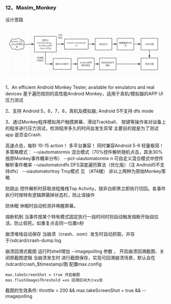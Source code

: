 ### 12、Maxim_Monkey

设计思路

![](image/12.0.PNG)

1、An efficient Android Monkey Tester, available for emulators and real devices 基于遍历规则的高性能Android Monkey，适用于真机/模拟器的APP UI压力测试

2、支持 Android 5，6，7，8，真机及模拟器; Android 5不支持 dfs mode

3、通过Monkey程序模拟用户触摸屏幕、滑动Trackball、 按键等操作来对设备上的程序进行压力测试，检测程序多久的时间会发生异常
主要目的就是为了测试app 是否会Crash.

高速点击，每秒 10-15 action！
多平台兼容！ 同时兼容Android 5-9
轻量极简！
多策略模式：
--uiautomatormix 混合模式（70%控件解析随机点击，其余30%按原Monkey事件概率分布） 
--pct-uiautomatormix n 可自定义混合模式中控件解析事件概率
--uiautomatordfs DFS深度遍历算法（优化版）（注 Android5不支持dfs） 
--uiautomatortroy Troy模式 见 （#74楼）
非以上两种为原始Monkey策略

防跳出
控件解析时获取进程推栈Top Activity，按非白即黑立即执行切回。各事件执行时按特有逻辑屏蔽掉状态栏，防止误操作

 防休眠
休眠时自动检测并唤醒屏幕。

熔断机制
当事件按某个特有模式固定执行一段时间时则自动触发熔断开始自拉活，防止假死。如重复点击同一位置n秒

崩溃堆栈自动保存
当崩溃（crash、oom）发生时自动抓取，并存于/sdcard/crash-dump.log

崩溃回溯式截图
运行时shell增加 --imagepolling 参数 ， 开启崩溃回溯截图、关闭原截图逻辑 
当崩溃发生时 进行截图保存，实现可回溯崩溃场景，默认会在 /sdcard/crash_$timestamp/图
配置max.config

```
max.takeScreenShot = true 开启截图
max.flushImagesThreshold =xx 回溯区间大小xx张
```


截图的生效条件: throttle > 200 && max.takeScreenShot = true && --imagepolling